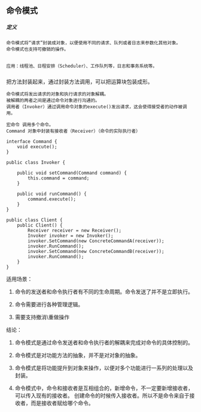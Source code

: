 
## 命令模式

##### 定义
    
    命令模式将“请求”封装成对象，以便使用不同的请求、队列或者日志来参数化其他对象。
    命令模式也支持可撤销的操作。
    
    
    应用：线程池、日程安排（Scheduler）、工作队列等，日志和事务系统等。
    
#####
把方法封装起来，通过封装方法调用，可以把运算块包装成形。
    
    命令模式将发出请求的对象和执行请求的对象解耦。
    被解耦的两者之间是通过命令对象进行沟通的。
    调用者（Invoker）通过调用命令对象的execute()发出请求，这会使得接受者的动作被调用。
    
    宏命令 调用多个命令。
    Command 对象中封装有接收者（Receiver）（命令的实际执行者）
        
```
interface Command {
    void execute();
}
```
```
public class Invoker {
    
    public void setCommand(Command command) {
        this.command = command;
    }
    
    public void runCommand() {
        command.execute();
    }
}
```
```
public class Client {
    public Client() {
        Receiver receiver = new Receiver();
        Invoker invoker = new Invoker();
        invoker.SetCommand(new ConcreteCommandA(receiver));
        invoker.RunCommand();
        invoker.SetCommand(new ConcreteCommandB(receiver));
        invoker.RunCommand();
    }
}
```

适用场景：

1. 命令的发送者和命令执行者有不同的生命周期。命令发送了并不是立即执行。

2. 命令需要进行各种管理逻辑。

3. 需要支持撤消\重做操作

结论：

1. 命令模式是通过命令发送者和命令执行者的解耦来完成对命令的具体控制的。

2. 命令模式是对功能方法的抽象，并不是对对象的抽象。

3. 命令模式是将功能提升到对象来操作，以便对多个功能进行一系列的处理以及封装。

4. 命令模式中，命令和接收者是互相组合的，新增命令，不一定要新增接收者，可以传入现有的接收者。
    创建命令的时候传入接收者。所以不是命令来自于接收者，而是接收者赋给哪个命令。